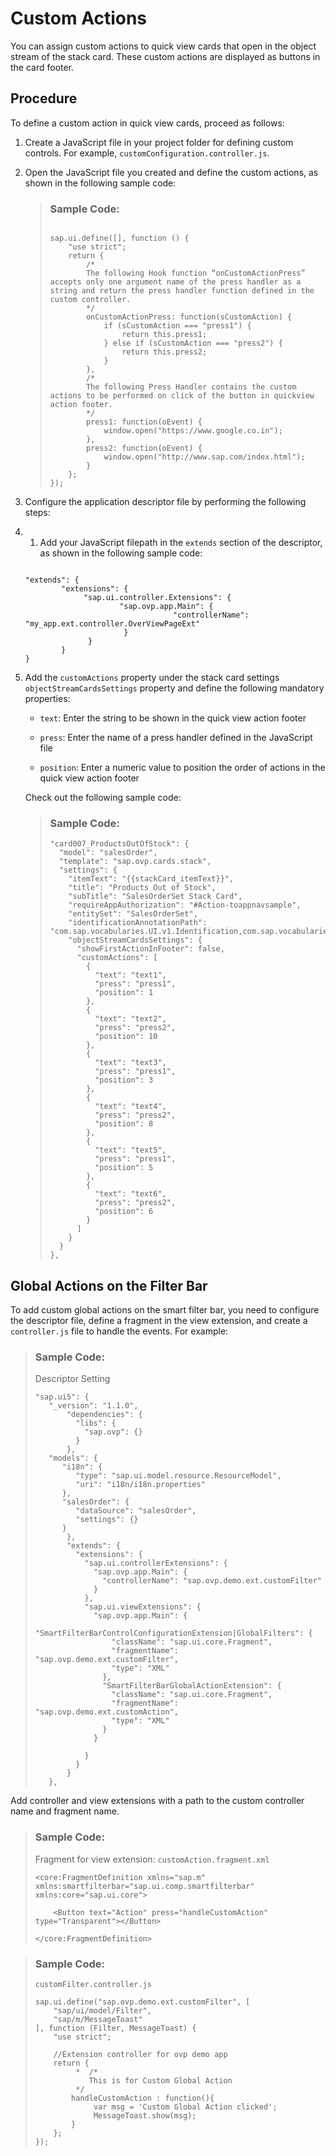 <!-- loio02fb273ee1024fec914b11befe2b1887 -->

# Custom Actions

You can assign custom actions to quick view cards that open in the object stream of the stack card. These custom actions are displayed as buttons in the card footer.



## Procedure

To define a custom action in quick view cards, proceed as follows:

1.  Create a JavaScript file in your project folder for defining custom controls. For example, `customConfiguration.controller.js`.

2.  Open the JavaScript file you created and define the custom actions, as shown in the following sample code:

    > ### Sample Code:  
    > ```
    > 
    > sap.ui.define([], function () {
    >     "use strict";
    >     return {
    >         /*
    >         The following Hook function “onCustomActionPress” accepts only one argument name of the press handler as a string and return the press handler function defined in the custom controller.       
    >         */
    >         onCustomActionPress: function(sCustomAction) {
    >             if (sCustomAction === "press1") {
    >                 return this.press1;
    >             } else if (sCustomAction === "press2") {
    >                 return this.press2;
    >             }
    >         },
    >         /*
    >         The following Press Handler contains the custom actions to be performed on click of the button in quickview action footer.
    >         */
    >         press1: function(oEvent) {
    >             window.open("https://www.google.co.in");
    >         },
    >         press2: function(oEvent) {
    >             window.open("http://www.sap.com/index.html");
    >         }
    >     };
    > });
    > 
    > ```

3.  Configure the application descriptor file by performing the following steps:

4.  1.  Add your JavaScript filepath in the `extends` section of the descriptor, as shown in the following sample code:

    ```
    
    "extends": {
            "extensions": {
                 "sap.ui.controller.Extensions": {
                         "sap.ovp.app.Main": {
                                     "controllerName": "my_app.ext.controller.OverViewPageExt"
                          }
                  }
            }
    }
    
    ```

2.  Add the `customActions` property under the stack card settings `objectStreamCardsSettings` property and define the following mandatory properties:

    -   `text`: Enter the string to be shown in the quick view action footer

    -   `press`: Enter the name of a press handler defined in the JavaScript file

    -   `position`: Enter a numeric value to position the order of actions in the quick view action footer


    Check out the following sample code:

    > ### Sample Code:  
    > ```
    > "card007_ProductsOutOfStock": {
    >   "model": "salesOrder",
    >   "template": "sap.ovp.cards.stack",
    >   "settings": {
    >     "itemText": "{{stackCard_itemText}}",
    >     "title": "Products Out of Stock",
    >     "subTitle": "SalesOrderSet Stack Card",
    >     "requireAppAuthorization": "#Action-toappnavsample",
    >     "entitySet": "SalesOrderSet",
    >     "identificationAnnotationPath": "com.sap.vocabularies.UI.v1.Identification,com.sap.vocabularies.UI.v1.Identification#item2",
    >     "objectStreamCardsSettings": {
    >       "showFirstActionInFooter": false,
    >       "customActions": [
    >         {
    >           "text": "text1",
    >           "press": "press1",
    >           "position": 1
    >         },
    >         {
    >           "text": "text2",
    >           "press": "press2",
    >           "position": 10
    >         },
    >         {
    >           "text": "text3",
    >           "press": "press1",
    >           "position": 3
    >         },
    >         {
    >           "text": "text4",
    >           "press": "press2",
    >           "position": 8
    >         },
    >         {
    >           "text": "text5",
    >           "press": "press1",
    >           "position": 5
    >         },
    >         {
    >           "text": "text6",
    >           "press": "press2",
    >           "position": 6
    >         }
    >       ]
    >     }
    >   }
    > }, 
    > ```





<a name="loio02fb273ee1024fec914b11befe2b1887__section_zfy_m3p_k2b"/>

## Global Actions on the Filter Bar

To add custom global actions on the smart filter bar, you need to configure the descriptor file, define a fragment in the view extension, and create a `controller.js` file to handle the events. For example:

> ### Sample Code:  
> Descriptor Setting
> 
> ```
> "sap.ui5": {
>    "_version": "1.1.0",
>        "dependencies": {
>          "libs": {
>            "sap.ovp": {}
>          }
>        },
>    "models": {
>       "i18n": {
>          "type": "sap.ui.model.resource.ResourceModel",
>          "uri": "i18n/i18n.properties"
>       },
>       "salesOrder": {
>          "dataSource": "salesOrder",
>          "settings": {}
>       }
>        },
>        "extends": {
>          "extensions": {
>            "sap.ui.controllerExtensions": {
>              "sap.ovp.app.Main": {
>                "controllerName": "sap.ovp.demo.ext.customFilter"
>              }
>            },
>            "sap.ui.viewExtensions": {
>              "sap.ovp.app.Main": {
>                "SmartFilterBarControlConfigurationExtension|GlobalFilters": {
>                  "className": "sap.ui.core.Fragment",
>                  "fragmentName": "sap.ovp.demo.ext.customFilter",
>                  "type": "XML"
>                },
>                "SmartFilterBarGlobalActionExtension": {
>                  "className": "sap.ui.core.Fragment",
>                  "fragmentName": "sap.ovp.demo.ext.customAction",
>                  "type": "XML"
>                }
>              }
>  
>            }
>          }
>        }
>    },
> ```

Add controller and view extensions with a path to the custom controller name and fragment name.

> ### Sample Code:  
> Fragment for view extension: `customAction.fragment.xml`
> 
> ```
> <core:FragmentDefinition xmlns="sap.m" xmlns:smartfilterbar="sap.ui.comp.smartfilterbar" xmlns:core="sap.ui.core">
>  
>     <Button text="Action" press="handleCustomAction" type="Transparent"></Button>
>  
> </core:FragmentDefinition>
> ```

> ### Sample Code:  
>  `customFilter.controller.js`
> 
> ```
> sap.ui.define("sap.ovp.demo.ext.customFilter", [
>     "sap/ui/model/Filter",
>     "sap/m/MessageToast"
> ], function (Filter, MessageToast) {
>     "use strict";
>  
>     //Extension controller for ovp demo app
>     return {
>          *  /*
>             This is for Custom Global Action
>          */
>         handleCustomAction : function(){
>              var msg = 'Custom Global Action clicked';
>              MessageToast.show(msg);
>         }
>     };
> });
> ```

